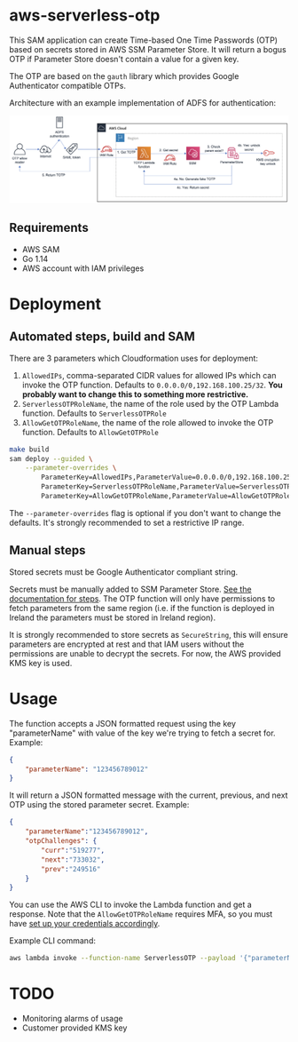 # aws-serverless-otp

This SAM application can create Time-based One Time Passwords (OTP) based on secrets stored in AWS SSM Parameter Store. It will return a bogus OTP if Parameter Store doesn't contain a value for a given key.

The OTP are based on the `gauth` library which provides Google Authenticator compatible OTPs.

Architecture with an example implementation of ADFS for authentication:

![Example architecture with ADFS for authentication](serverless-otp.png)

## Requirements

* AWS SAM
* Go 1.14
* AWS account with IAM privileges

# Deployment

## Automated steps, build and SAM

There are 3 parameters which Cloudformation uses for deployment:

1. `AllowedIPs`, comma-separated CIDR values for allowed IPs which can invoke the OTP function. Defaults to `0.0.0.0/0,192.168.100.25/32`. **You probably want to change this to something more restrictive.**
2. `ServerlessOTPRoleName`, the name of the role used by the OTP Lambda function. Defaults to `ServerlessOTPRole`
3. `AllowGetOTPRoleName`, the name of the role allowed to invoke the OTP function. Defaults to `AllowGetOTPRole`

```bash
make build
sam deploy --guided \
    --parameter-overrides \
        ParameterKey=AllowedIPs,ParameterValue=0.0.0.0/0,192.168.100.25/32 \
        ParameterKey=ServerlessOTPRoleName,ParameterValue=ServerlessOTPRole \
        ParameterKey=AllowGetOTPRoleName,ParameterValue=AllowGetOTPRole

```
The `--parameter-overrides` flag is optional if you don't want to change the defaults. It's strongly recommended to set a restrictive IP range.

## Manual steps

Stored secrets must be Google Authenticator compliant string.

Secrets must be manually added to SSM Parameter Store. [See the documentation for steps](https://docs.aws.amazon.com/systems-manager/latest/userguide/sysman-paramstore-su-create.html). The OTP function will only have permissions to fetch parameters from the same region (i.e. if the function is deployed in Ireland the parameters must be stored in Ireland region).

It is strongly recommended to store secrets as `SecureString`, this will ensure parameters are encrypted at rest and that IAM users without the permissions are unable to decrypt the secrets. For now, the AWS provided KMS key is used.


# Usage
The function accepts a JSON formatted request using the key "parameterName" with value of the key we're trying to fetch a secret for. Example:

```json
{
    "parameterName": "123456789012"
}
```

It will return a JSON formatted message with the current, previous, and next OTP using the stored parameter secret. Example:

```json
{
    "parameterName":"123456789012",
    "otpChallenges": {
        "curr":"519277",
        "next":"733032",
        "prev":"249516"
    }
}
```

You can use the AWS CLI to invoke the Lambda function and get a response. Note that the `AllowGetOTPRoleName` requires MFA, so you must have [set up your credentials accordingly](https://blog.jayway.com/2017/11/22/aws-cli-mfa/).

Example CLI command:
```bash
aws lambda invoke --function-name ServerlessOTP --payload '{"parameterName":"123456789012"}' /dev/stdout
```

# TODO
* Monitoring alarms of usage
* Customer provided KMS key